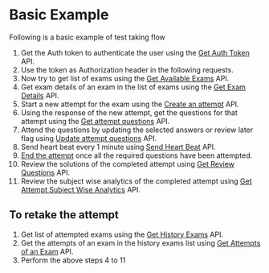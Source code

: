 # Basic Example
Following is a basic example of test taking flow

1. Get the Auth token to authenticate the user using the [Get Auth Token](#authentication) API.
2. Use the token as Authorization header in the following requests.
3. Now try to get list of exams using the [Get Available Exams](#get-available-exams) API.
4. Get exam details of an exam in the list of exams using the [Get Exam Details](#get-a-single-exam) API.
5. Start a new attempt for the exam using the [Create an attempt](#create-an-attempt) API.
6. Using the response of the new attempt, get the questions for that attempt using the [Get attempt questions](#get-attempt-questions) API.
7. Attend the questions by updating the selected answers or review later flag using [Update attempt questions](#update-attempt-questions) API.
8. Send heart beat every 1 minute using [Send Heart Beat](#send-heart-beat) API.
9. [End the attempt](#end-an-attempt) once all the required questions have been attempted.
10. Review the solutions of the completed attempt using [Get Review Questions](#review-attempt-questions) API.
11. Review the subject wise analytics of the completed attempt using [Get Attempt Subject Wise Analytics](#attempt-subject-wise-analytics) API.

## To retake the attempt

1. Get list of attempted exams using the [Get History Exams](#get-history-exams) API.
2. Get the attempts of an exam in the history exams list using [Get Attempts of an Exam](#get-all-attempts-of-an-exam) API.
3. Perform the above steps 4 to 11
